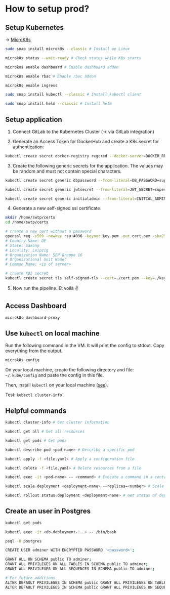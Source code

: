 # How to setup prod?

## Setup Kubernetes

-> [MicroK8s](https://microk8s.io/#install-microk8s)

```bash
sudo snap install microk8s --classic # Install on Linux

microk8s status --wait-ready # Check status while K8s starts

microk8s enable dashboard # Enable dashboard addon

microk8s enable rbac # Enable rbac addon

microk8s enable ingress

sudo snap install kubectl --classic # Install kubectl client

sudo snap install helm --classic # Install helm
```

## Setup application

1. Connect GitLab to the Kubernetes Cluster (-> via GitLab integration)

2. Generate an Access Token for DockerHub and create a K8s secret for authentication:

```bash
kubectl create secret docker-registry regcred --docker-server=DOCKER_REGISTRY_SERVER --docker-username=DOCKER_USER --docker-password=DOCKER_PASSWORD
```

3. Create the following generic secrets for the application. The values may be random and must not contain special characters.

```bash
kubectl create secret generic dbpassword --from-literal=DB_PASSWORD=supersecret

kubectl create secret generic jwtsecret --from-literal=JWT_SECRET=supersecret

kubectl create secret generic initialadmin --from-literal=INITIAL_ADMIN_PASSWORD=supersecret
```

4. Generate a new self-signed ssl certificate

```bash
mkdir /home/swtp/certs
cd /home/swtp/certs

# create a new cert without a password
openssl req -x509 -newkey rsa:4096 -keyout key.pem -out cert.pem -sha256 -days 365 -nodes
# Country Name: DE
# State: Saxony
# Locality: Leipzig
# Organization Name: SEP Gruppe 16
# Organizational Unit Name:
# Common Name: <ip of server>

# create K8s secret
kubectl create secret tls self-signed-tls --cert=./cert.pem --key=./key.pem
```

5. Now run the pipeline. Et voilà ✌️

## Access Dashboard

```bash
microk8s dashboard-proxy
```

## Use `kubectl` on local machine

Run the following command in the VM. It will print the config to stdout. Copy everything from the output.

```bash
microk8s config
```

On your local machine, create the following directory and file: `~/.kube/config` and paste the config in this file.

Then, install `kubectl` on your local machine ([see](https://kubernetes.io/docs/tasks/tools/#kubectl)).

Test: `kubectl cluster-info`

## Helpful commands

```bash
kubectl cluster-info # Get cluster information

kubectl get all # Get all resources

kubectl get pods # Get pods

kubectl describe pod <pod-name> # Describe a specific pod

kubectl apply -f <file.yaml> # Apply a configuration file

kubectl delete -f <file.yaml> # Delete resources from a file

kubectl exec -it <pod-name> -- <command> # Execute a command in a container

kubectl scale deployment <deployment-name> --replicas=<number> # Scale a deployment

kubectl rollout status deployment <deployment-name> # Get status of deployment
```

## Create an user in Postgres

```bash
kubectl get pods

kubectl exec -it <db-deployment-...> -- /bin/bash

psql -U postgres

CREATE USER adminer WITH ENCRYPTED PASSWORD '<password>';

GRANT ALL ON SCHEMA public TO adminer;
GRANT ALL PRIVILEGES ON ALL TABLES IN SCHEMA public TO adminer;
GRANT ALL PRIVILEGES ON ALL SEQUENCES IN SCHEMA public TO adminer;

# For future additions
ALTER DEFAULT PRIVILEGES IN SCHEMA public GRANT ALL PRIVILEGES ON TABLES TO adminer;
ALTER DEFAULT PRIVILEGES IN SCHEMA public GRANT ALL PRIVILEGES ON SEQUENCES TO adminer;
```
